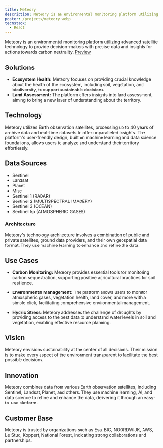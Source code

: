 ```yaml
---
title: Meteory
description: Meteory is an environmental monitoring platform utilizing advanced satellite technology to provide decision-makers with precise data and insights for actions towards carbon neutrality.
poster: /projects/meteory.webp
techstack:
  - React
---
```


Meteory is an environmental monitoring platform utilizing advanced satellite technology to provide decision-makers with precise data and insights for actions towards carbon neutrality.
[Preview](https://meteory.eu/)

## Solutions

- **Ecosystem Health:** Meteory focuses on providing crucial knowledge about the health of the ecosystem, including soil, vegetation, and biodiversity, to support sustainable decisions.
- **Land Assessment:** The platform offers insights into land assessment, aiming to bring a new layer of understanding about the territory.

## Technology

Meteory utilizes Earth observation satellites, processing up to 40 years of archive data and real-time datasets to offer unparalleled insights. The platform's user-friendly design, built on machine learning and data science foundations, allows users to analyze and understand their territory effortlessly.

## Data Sources

- Sentinel
- Landsat
- Planet
- Misc
- Sentinel 1 (RADAR)
- Sentinel 2 (MULTISPECTRAL IMAGERY)
- Sentinel 3 (OCEAN)
- Sentinel 5p (ATMOSPHERIC GASES)

### Architecture

Meteory's technology architecture involves a combination of public and private satellites, ground data providers, and their own geospatial data format. They use machine learning to enhance and refine the data.

## Use Cases

- **Carbon Monitoring:** Meteory provides essential tools for monitoring carbon sequestration, supporting positive agricultural practices for soil resilience.

- **Environmental Management:** The platform allows users to monitor atmospheric gases, vegetation health, land cover, and more with a simple click, facilitating comprehensive environmental management.

- **Hydric Stress:** Meteory addresses the challenge of droughts by providing access to the best data to understand water levels in soil and vegetation, enabling effective resource planning.

## Vision

Meteory envisions sustainability at the center of all decisions. Their mission is to make every aspect of the environment transparent to facilitate the best possible decisions.

## Innovation

Meteory combines data from various Earth observation satellites, including Sentinel, Landsat, Planet, and others. They use machine learning, AI, and data science to refine and enhance the data, delivering it through an easy-to-use platform.

## Customer Base

Meteory is trusted by organizations such as Esa, BIC, NOORDWIJK, AWS, Le Stud, Koppert, National Forest, indicating strong collaborations and partnerships.
